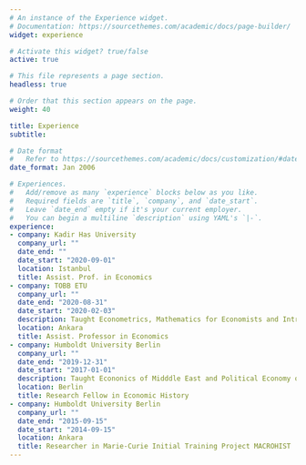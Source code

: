 ```yaml
---
# An instance of the Experience widget.
# Documentation: https://sourcethemes.com/academic/docs/page-builder/
widget: experience

# Activate this widget? true/false
active: true

# This file represents a page section.
headless: true

# Order that this section appears on the page.
weight: 40

title: Experience
subtitle:

# Date format
#   Refer to https://sourcethemes.com/academic/docs/customization/#date-format
date_format: Jan 2006

# Experiences.
#   Add/remove as many `experience` blocks below as you like.
#   Required fields are `title`, `company`, and `date_start`.
#   Leave `date_end` empty if it's your current employer.
#   You can begin a multiline `description` using YAML's `|-`.
experience:
- company: Kadir Has University
  company_url: ""
  date_end: ""
  date_start: "2020-09-01"
  location: Istanbul
  title: Assist. Prof. in Economics
- company: TOBB ETU
  company_url: ""
  date_end: "2020-08-31"
  date_start: "2020-02-03"
  description: Taught Econometrics, Mathematics for Economists and Introduction to Economics.
  location: Ankara
  title: Assist. Professor in Economics
- company: Humboldt University Berlin
  company_url: ""
  date_end: "2019-12-31"
  date_start: "2017-01-01"
  description: Taught Econonics of Midddle East and Political Economy of Inequality.
  location: Berlin
  title: Research Fellow in Economic History
- company: Humboldt University Berlin
  company_url: ""
  date_end: "2015-09-15"
  date_start: "2014-09-15"
  location: Ankara
  title: Researcher in Marie-Curie Initial Training Project MACROHIST
---
```

